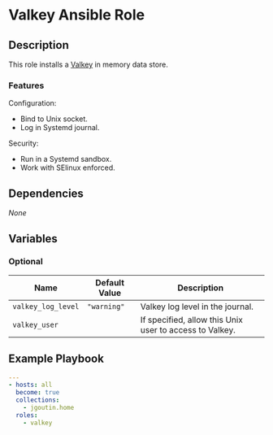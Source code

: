 # Valkey Ansible Role

## Description

This role installs a [Valkey](https://valkey.io/) in memory data store.

### Features

Configuration:
* Bind to Unix socket.
* Log in Systemd journal.

Security:
* Run in a Systemd sandbox.
* Work with SElinux enforced.

## Dependencies

*None*

## Variables

### Optional

| Name               | Default Value | Description                                             |
|--------------------|---------------|---------------------------------------------------------|
| `valkey_log_level` | `"warning"`   | Valkey log level in the journal.                        |
| `valkey_user`      |               | If specified, allow this Unix user to access to Valkey. |

## Example Playbook

```yaml
---
- hosts: all
  become: true
  collections:
    - jgoutin.home
  roles:
    - valkey
```

